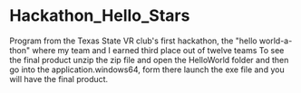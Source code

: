 # Hackathon_Hello_Stars
Program from the Texas State VR club's first hackathon, the "hello world-a-thon" where my team and I earned third place out of twelve teams
 To see the final product unzip the zip file and open the HelloWorld folder and then go into the application.windows64, form there launch the exe file and you will have the final product.

